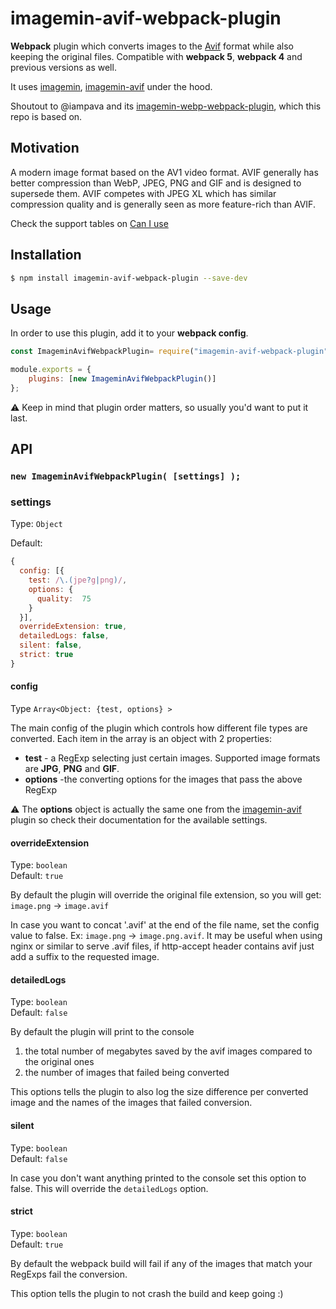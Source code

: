 # imagemin-avif-webpack-plugin


**Webpack** plugin which converts images to the [Avif](https://developers.google.com/speed/webp/) format while also keeping the original files. Compatible with **webpack 5**, **webpack 4** and previous versions as well.


It uses [imagemin](https://www.npmjs.com/package/imagemin), [imagemin-avif](https://www.npmjs.com/package/imagemin-avif) under the hood.

Shoutout to @iampava and its [imagemin-webp-webpack-plugin](https://github.com/iampava/imagemin-webp-webpack-plugin), which this repo is based on.


## Motivation

A modern image format based on the AV1 video format. AVIF generally has better compression than WebP, JPEG, PNG and GIF and is designed to supersede them. AVIF competes with JPEG XL which has similar compression quality and is generally seen as more feature-rich than AVIF.

Check the support tables on [Can I use](https://caniuse.com/#feat=avif)


## Installation



```bash
$ npm install imagemin-avif-webpack-plugin --save-dev
```



## Usage



In order to use this plugin, add it to your **webpack config**.



```js
const ImageminAvifWebpackPlugin= require("imagemin-avif-webpack-plugin");

module.exports = {
    plugins: [new ImageminAvifWebpackPlugin()]
};
```
⚠ Keep in mind that plugin order matters, so usually you'd want to put it last.



## API



### ```new ImageminAvifWebpackPlugin( [settings] );```



### settings



Type: `Object`<br/>

Default:

```js
{
  config: [{
    test: /\.(jpe?g|png)/,
    options: {
      quality:  75
    }
  }],
  overrideExtension: true,
  detailedLogs: false,
  silent: false,
  strict: true
}
```

#### config
Type ```Array<Object: {test, options} >```


The main config of the plugin which controls how different file types are converted. Each item in the array is an object with 2 properties:

* **test** - a RegExp selecting just certain images. Supported image formats are **JPG**, **PNG** and **GIF**.
* **options** -the converting options for the images that pass the above RegExp

⚠ The **options** object is actually the same one from the [imagemin-avif](https://www.npmjs.com/package/imagemin-avif) plugin so check their documentation for the available settings.

#### overrideExtension

Type: `boolean`<br>
Default: `true`

By default the plugin will override the original file extension, so you will get: `image.png` -> `image.avif`

In case you want to concat '.avif' at the end of the file name, set the config value to false. Ex: `image.png` -> `image.png.avif`. It may be useful when using nginx or similar to serve .avif files, if http-accept header contains avif just add a suffix to the requested image.

#### detailedLogs

Type: `boolean`<br>
Default: `false`

By default the plugin will print to the console

1. the total number of megabytes saved by the avif images compared to the original ones
2. the number of images that failed being converted

This options tells the plugin to also log the size difference per converted image and the names of the images that failed conversion.

#### silent

Type: `boolean`<br>
Default: `false`

In case you don't want anything printed to the console set this option to false. This will override the `detailedLogs` option. <br>

#### strict

Type: `boolean`<br>
Default: `true`

By default the webpack build will fail if any of the images that match your RegExps fail the conversion.

This option tells the plugin to not crash the build and keep going :)

